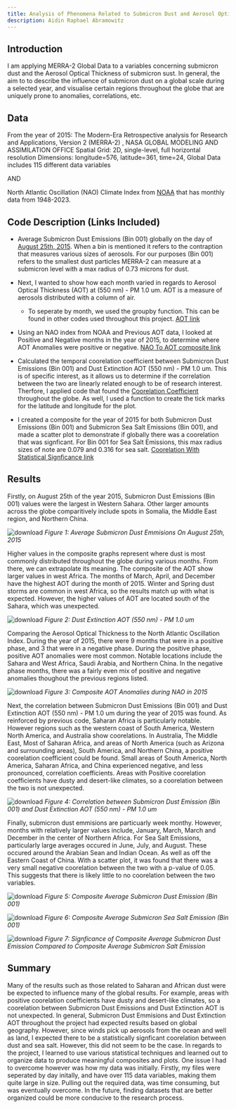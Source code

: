 ```yaml
--- 
title: Analysis of Phenomena Related to Submicron Dust and Aerosol Optical Thickness (AOT) Throughout 2015 
description: Aidin Raphael Abramowitz
---
```

## Introduction

I am applying MERRA-2 Global Data to a variables concerning submicron dust and the Aerosol Optical Thickness of submicron sust. 
In general, the aim to to describe the influence of submicron dust on a global scale during a selected year, and visualise certain regions throughout the globe that are uniquely prone to anomalies, correlations, etc.

## Data

From the year of 2015:
The Modern-Era Retrospective analysis for Research and Applications, Version 2 (MERRA-2) , NASA GLOBAL MODELING AND ASSIMILATION OFFICE
Spatial Grid: 2D, single-level, full horizontal resolution
Dimensions: longitude=576, latitude=361, time=24, Global 
Data includes 115 different data variables

AND 

North Atlantic Oscillation (NAO) Climate Index from [NOAA](https://psl.noaa.gov/data/climateindices/list/) that has monthly data from 1948-2023.

## Code Description (Links Included)

- Average Submicron Dust Emissions (Bin 001) globally on the day of [August 25th, 2015](https://github.com/bearlyonline/ProjectCLIM680.github.io/blob/master/Plotmean.ipynb). When a bin is mentioned it refers to the contraption that measures various sizes of aerosols. For our purposes (Bin 001) refers to the smallest dust particles MERRA-2 can measure at a submicron level with a max radius of 0.73 microns for dust.

- Next, I wanted to show how each month varied in regards to Aerosol Optical Thickness (AOT) at (550 nm) - PM 1.0 um. AOT is a measure of aerosols distributed with a column of air.
    - To seperate by month, we used the groupby function. This can be found in other codes used throughout this project. [AOT link](https://github.com/bearlyonline/ProjectCLIM680.github.io/blob/master/CompositeAOT.ipynb)


- Using an NAO index from NOAA and Previous AOT data, I looked at Positive and Negative months in the year of 2015, to determine where AOT Anomalies were positive or negative. [NAO To AOT composite link](https://github.com/bearlyonline/ProjectCLIM680.github.io/blob/master/NAOtoAOTcomposite.ipynb)

- Calculated the temporal coorelation coefficient between Submicron Dust Emissions (Bin 001) and Dust Extinction AOT (550 nm) - PM 1.0 um. This is of specific interest, as it allows us to determine if the correlation between the two are linearly related enough to be of research interest. Therfore, I applied code that found the [Coorelation Coefficient](https://github.com/bearlyonline/ProjectCLIM680.github.io/blob/master/CoorelationCoef.ipynb) throughout the globe. As well, I used a function to create the tick marks for the latitude and longitude for the plot.

- I created a composite for the year of 2015 for both Submicron Dust Emissions (Bin 001) and Submicron Sea Salt Emissions (Bin 001), and made a scatter plot to demonstrate if globally there was a coorelation that was signficant. For Bin 001 for Sea Salt Emissions, this max radius sizes of note are 0.079 and 0.316 for sea salt. [Coorelation With Statistical Signficance link](https://github.com/bearlyonline/ProjectCLIM680.github.io/blob/master/ComparisonBetter.ipynb)


## Results

Firstly, on August 25th of the year 2015, Submicron Dust Emissions (Bin 001) values were the largest in Western Sahara. Other larger amounts across the globe comparitively include spots in Somalia, the Middle East region, and Northern China.

![download](https://github.com/bearlyonline/ProjectCLIM680.github.io/assets/135748104/cefbf2ed-e146-4ebd-aeb0-a560d739a691)
*Figure 1: Average Submicron Dust Emmisions On August 25th, 2015*

Higher values in the composite graphs represent where dust is most commonly distributed throughout the globe during various months. From there, we can extrapolate its meaning. The composite of the AOT show larger values in west Africa. The months of March, April, and December have the highest AOT during the month of 2015. Winter and Spring dust storms are common in west Africa, so the results match up with what is expected. However, the higher values of AOT are located south of the Sahara, which was unexpected. 

![download](https://github.com/bearlyonline/ProjectCLIM680.github.io/assets/135748104/b47957c4-38eb-4b4e-b91b-9e985c14afa5)
*Figure 2: Dust Extinction AOT (550 nm) - PM 1.0 um*

Comparing the Aerosol Optical Thickness to the North Atlantic Oscillation Index. During the year of 2015, there were 9 months that were in a positive phase, and 3 that were in a negative phase. During the positive phase, positive AOT anomalies were most common. Notable locations include the Sahara and West Africa, Saudi Arabia, and Northern China.
In the negative phase months, there was a fairly even mix of positive and negative anomalies thoughout the previous regions listed. 

![download](https://github.com/bearlyonline/ProjectCLIM680.github.io/assets/135748104/fabbc7fd-7c68-4246-8cdf-5ecfb6ab72d6)
*Figure 3: Composite AOT Anomalies during NAO in 2015*

Next, the correlation between Submicron Dust Emissions (Bin 001) and Dust Extinction AOT (550 nm) - PM 1.0 um during the year of 2015 was found. As reinforced by previous code, Saharan Africa is particularly notable. However regions such as the western coast of South America, Western North America, and Australia show coorelations. In Australia, The Middle East, Most of Saharan Africa, and areas of North America (such as Arizona and surrounding areas), South America, and Northern China, a positive coorelation coefficient could be found. Small areas of South America, North America, Saharan Africa, and China experienced negative, and less pronounced, correlation coefficients. Areas with Positive coorelation coefficients have dusty and desert-like climates, so a coorelation between the two is not unexpected.

![download](https://github.com/bearlyonline/ProjectCLIM680.github.io/assets/135748104/ec4cc7cc-e41d-4dd2-be1a-e1bb2577bce3)
*Figure 4: Correlation between Submicron Dust Emission (Bin 001) and Dust Extinction AOT (550 nm) - PM 1.0 um* 

Finally, submicron dust emmisions are particuarly week monthy. However, months with relatively larger values include, January, March, March and December in the center of Northern Africa. For Sea Salt Emissions, particularly large averages occured in June, July, and August. These occured around the Arabian Sean and Indian Ocean. As well as off the Eastern Coast of China. With a scatter plot, it was found that there was a very small negative coorelation between the two with a p-value of 0.05. This suggests that there is likely little to no coorelation between the two variables.  

![download](https://github.com/bearlyonline/ProjectCLIM680.github.io/assets/135748104/6a20c595-7f98-4aea-952d-d46a502c9509)
*Figure 5: Composite Average Submicron Dust Emission (Bin 001)*

![download](https://github.com/bearlyonline/ProjectCLIM680.github.io/assets/135748104/e7727f0f-7a0c-45df-af9a-c182d7a6404f)
*Figure 6: Composite Average Submicron Sea Salt Emission (Bin 001)*

![download](https://github.com/bearlyonline/ProjectCLIM680.github.io/assets/135748104/ffafd276-d3bd-4504-9b26-d4a7659facb0)
*Figure 7: Signficance of Composite Average Submicron Dust Emission Compared to Composite Average Submicron Salt Emission*

## Summary

Many of the results such as those related to Saharan and African dust were be expected to influence many of the global results. For example, areas with positive coorelation coefficients have dusty and desert-like climates, so a coorelation between Submicron Dust Emissions and Dust Extinction AOT is not unexpected. In general, Submicron Dust Emmisions and Dust Extinction AOT throughout the project had expected results based on global geography. However, since winds pick up aerosols from the ocean and well as land, I expected there to be a statistically signficant coorelation between dust and sea salt. However, this did not seem to be the case. In regards to the project, I learned to use various statistical techniques and learned out to organize data to produce meaningful composites and plots. One issue I had to overcome however was how my data was initially. Firstly, my files were seperated by day initally, and have over 115 data variables, making them quite large in size. Pulling out the required data, was time consuming, but was eventually overcome. In the future, finding datasets that are better organized could be more conducive to the research process. 






